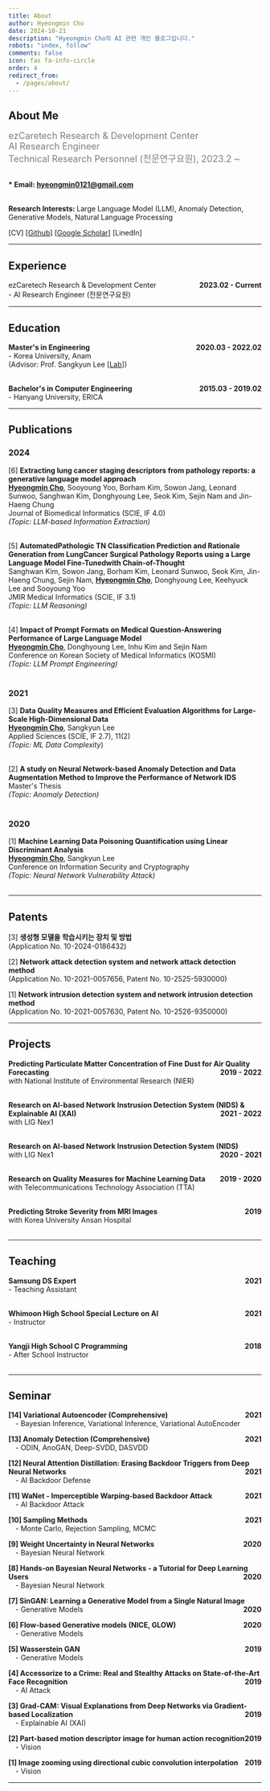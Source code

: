 ```yaml
---
title: About
author: Hyeongmin Cho
date: 2024-10-21
description: "Hyeongmin Cho의 AI 관련 개인 블로그입니다."
robots: "index, follow"
comments: false
icon: fas fa-info-circle
order: 4
redirect_from:
  - /pages/about/
---
```


## About Me
<span style="font-size: 18px; color: gray">ezCaretech Research & Development Center</span> <br>
<span style="font-size: 18px; color: gray">AI Research Engineer</span> <br>
<span style="font-size: 18px; color: gray">Technical Research Personnel (전문연구요원), 2023.2 ~</span> <br><br>

 <b>* Email: [hyeongmin0121@gmail.com](mailto:hyeongmin0121@gmail.com)</b> <br><br>

<b>Research Interests: </b>Large Language Model (LLM), Anomaly Detection, Generative Models, Natural Language Processing 

[CV] [[Github](https://github.com/Hyeongmin-Cho)] [[Google Scholar](https://scholar.google.com/citations?user=ir9BMOEAAAAJ&hl=ko&oi=ao)] [LinedIn]

---


## Experience
ezCaretech Research & Development Center <span style="float: right;"><b>2023.02 - Current</b></span> <br>
\- AI Research Engineer (전문연구요원)

---

## Education
<b>Master's in Engineering</b> <span style="float: right;"><b>2020.03 - 2022.02</b></span> <br>
\- Korea University, Anam <br>
(Advisor: Prof. Sangkyun Lee [[Lab](https://air.korea.ac.kr/)]) <br><br>

<b>Bachelor's in Computer Engineering</b> <span style="float: right;"><b>2015.03 - 2019.02</b></span> <br>
\- Hanyang University, ERICA <br>


---

## Publications

### 2024
[6] <b>Extracting lung cancer staging descriptors from pathology reports: a generative language model approach</b> <br>
**<u>Hyeongmin Cho</u>**, Sooyoung Yoo, Borham Kim, Sowon Jang, Leonard Sunwoo, Sanghwan Kim, Donghyoung Lee, Seok Kim, Sejin Nam and Jin-Haeng Chung<br>
Journal of Biomedical Informatics (SCIE, IF 4.0) <br>
_(Topic: LLM-based Information Extraction)_<br><br>

[5] <b>AutomatedPathologic TN Classification Prediction and Rationale Generation from LungCancer Surgical Pathology Reports using a Large Language Model Fine-Tunedwith Chain-of-Thought</b> <br>
Sanghwan Kim, Sowon Jang, Borham Kim, Leonard Sunwoo, Seok Kim, Jin-Haeng Chung, Sejin Nam, **<u>Hyeongmin Cho</u>**, Donghyoung Lee, Keehyuck Lee and Sooyoung Yoo<br>
JMIR Medical Informatics (SCIE, IF 3.1) <br>
_(Topic: LLM Reasoning)_<br><br>

[4] <b>Impact of Prompt Formats on Medical Question-Answering Performance of Large Language Model</b> <br>
**<u>Hyeongmin Cho</u>**, Donghyoung Lee, Inhu Kim and Sejin Nam<br>
Conference on Korean Society of Medical Informatics (KOSMI) <br>
_(Topic: LLM Prompt Engineering)_<br><br>


### 2021
[3] <b>Data Quality Measures and Efficient Evaluation Algorithms for Large-Scale High-Dimensional Data</b> <br>
**<u>Hyeongmin Cho</u>**, Sangkyun Lee <br>
Applied Sciences (SCIE, IF 2.7), 11(2) <br>
_(Topic: ML Data Complexity_)<br><br>


[2] <b>A study on Neural Network-based Anomaly Detection and Data Augmentation Method to Improve the Performance of Network IDS</b> <br>
Master's Thesis <br>
 _(Topic: Anomaly Detection)_<br><br>

### 2020
[1] <b>Machine Learning Data Poisoning Quantification using Linear Discriminant Analysis</b> <br>
**<u>Hyeongmin Cho</u>**, Sangkyun Lee <br>
Conference on Information Security and Cryptography <br>
_(Topic: Neural Network Vulnerability Attack)_<br><br>

---

## Patents
[3] <b>생성형 모델을 학습시키는 장치 및 방법</b> <br>
(Application No. 10-2024-0186432)

[2] <b>Network attack detection system and network attack detection method</b> <br>
(Application No. 10-2021-0057656, Patent No. 10-2525-5930000)

[1] <b>Network intrusion detection system and network intrusion detection method</b> <br>
(Application No. 10-2021-0057630, Patent No. 10-2526-9350000)

---

## Projects

<b>Predicting Particulate Matter Concentration of Fine Dust for Air Quality Forecasting</b> <span style="float: right;"><b>2019 - 2022</b></span> <br>
with National Institute of Environmental Research (NIER) <br><br>

<b>Research on AI-based Network Instrusion Detection System (NIDS) & Explainable AI (XAI)</b> <span style="float: right;"><b>2021 - 2022</b></span> <br>
with LIG Nex1 <br><br>

<b>Research on AI-based Network Instrusion Detection System (NIDS)</b> <span style="float: right;"><b>2020 - 2021</b></span> <br>
with LIG Nex1 <br><br>

<b>Research on Quality Measures for Machine Learning Data</b> <span style="float: right;"><b>2019 - 2020</b></span> <br>
with Telecommunications Technology Association (TTA) <br><br>

<b>Predicting Stroke Severity from MRI Images</b> <span style="float: right;"><b>2019</b></span> <br>
with Korea University Ansan Hospital <br><br>

---

## Teaching
<b>Samsung DS Expert</b> <span style="float: right;"><b>2021</b></span> <br>
\- Teaching Assistant <br><br>

<b>Whimoon High School Special Lecture on AI</b> <span style="float: right;"><b>2021</b></span> <br>
\- Instructor <br><br>

<b>Yangji High School C Programming</b> <span style="float: right;"><b>2018</b></span> <br>
\- After School Instructor <br><br>

---

## Seminar
<b>[14] Variational Autoencoder (Comprehensive)</b> <span style="float: right;"><b>2021</b></span> <br>
&emsp;\- Bayesian Inference, Variational Inference, Variational AutoEncoder

<b>[13] Anomaly Detection (Comprehensive)</b> <span style="float: right;"><b>2021</b></span> <br>
&emsp;\- ODIN, AnoGAN, Deep-SVDD, DASVDD

<b>[12] Neural Attention Distillation: Erasing Backdoor Triggers from Deep Neural Networks</b> <span style="float: right;"><b>2021</b></span> <br>
&emsp;\- AI Backdoor Defense

<b>[11] WaNet - Imperceptible Warping-based Backdoor Attack</b> <span style="float: right;"><b>2021</b></span> <br>
&emsp;\- AI Backdoor Attack

<b>[10] Sampling Methods</b> <span style="float: right;"><b>2021</b></span> <br>
&emsp;\- Monte Carlo, Rejection Sampling, MCMC

<b>[9] Weight Uncertainty in Neural Networks</b> <span style="float: right;"><b>2020</b></span> <br>
&emsp;\- Bayesian Neural Network

<b>[8] Hands-on Bayesian Neural Networks - a Tutorial for Deep Learning Users</b> <span style="float: right;"><b>2020</b></span> <br>
&emsp;\- Bayesian Neural Network

<b>[7] SinGAN: Learning a Generative Model from a Single Natural Image</b> <span style="float: right;"><b>2020</b></span> <br>
&emsp;\- Generative Models

<b>[6] Flow-based Generative models (NICE, GLOW)</b> <span style="float: right;"><b>2020</b></span> <br>
&emsp;\- Generative Models

<b>[5] Wasserstein GAN</b> <span style="float: right;"><b>2019</b></span> <br>
&emsp;\- Generative Models

<b>[4] Accessorize to a Crime: Real and Stealthy Attacks on State-of-the-Art Face Recognition</b> <span style="float: right;"><b>2019</b></span> <br>
&emsp;\- AI Attack

<b>[3] Grad-CAM: Visual Explanations from Deep Networks via Gradient-based Localization</b> <span style="float: right;"><b>2019</b></span> <br>
&emsp;\- Explainable AI (XAI)

<b>[2] Part-based motion descriptor image for human action recognition</b> <span style="float: right;"><b>2019</b></span> <br>
&emsp;\- Vision

<b>[1] Image zooming using directional cubic convolution interpolation</b> <span style="float: right;"><b>2019</b></span> <br>
&emsp;\- Vision

---